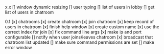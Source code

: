 x.x
[] window dynamic resizing
[] user typing
[] list of users in lobby
[] get list of users in chatroom

0.1
[x] chatrooms
[x] create chatroom
[x] join chatroom
[x] keep record of users in chatroom
[x] finish help window
[x] create custom name
[x] use the correct index for join
[x] fix command line args
[x] make ip and port configurable
[] notify when user joins/leaves chatroom
[x] broadcast that chatroom list updated
[] make sure command permissions are set
[] make error window

